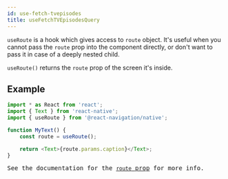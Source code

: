 ```yaml
---
id: use-fetch-tvepisodes
title: useFetchTVEpisodesQuery
---
```


`useRoute` is a hook which gives access to `route` object. It's useful when you cannot pass the `route` prop into the component directly, or don't want to pass it in case of a deeply nested child.

`useRoute()` returns the `route` prop of the screen it's inside.

## Example

<samp id="use-route-example" />

```js
import * as React from 'react';
import { Text } from 'react-native';
import { useRoute } from '@react-navigation/native';

function MyText() {
    const route = useRoute();

    return <Text>{route.params.caption}</Text>;
}
```

See the documentation for the [`route` prop](route-prop.md) for more info.
